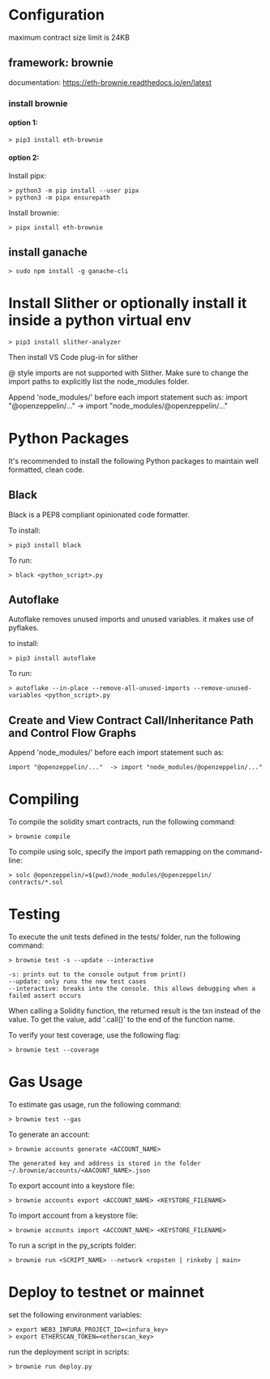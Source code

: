 # Configuration
maximum contract size limit is 24KB

## framework: brownie
documentation: https://eth-brownie.readthedocs.io/en/latest

### install brownie
#### option 1:
    > pip3 install eth-brownie

#### option 2:
Install pipx:

    > python3 -m pip install --user pipx
    > python3 -m pipx ensurepath

Install brownie:

    > pipx install eth-brownie


## install ganache
    > sudo npm install -g ganache-cli

# Install Slither or optionally install it inside a python virtual env
    > pip3 install slither-analyzer

Then install VS Code plug-in for slither

@ style imports are not supported with Slither. Make sure to change the import paths to explicitly list the node_modules folder.

 Append 'node_modules/' before each import statement such as: 
    import "@openzeppelin/..."  -> import "node_modules/@openzeppelin/..."

# Python Packages
It's recommended to install the following Python packages to maintain
well formatted, clean code.
## Black
Black is a PEP8 compliant opinionated code formatter.

To install:

    > pip3 install black

To run:

    > black <python_script>.py

## Autoflake
Autoflake removes unused imports and unused variables. it makes use of pyflakes.

to install:

    > pip3 install autoflake

To run:

    > autoflake --in-place --remove-all-unused-imports --remove-unused-variables <python_script>.py

## Create and View Contract Call/Inheritance Path and Control Flow Graphs
Append 'node_modules/' before each import statement such as: 

    import "@openzeppelin/..."  -> import "node_modules/@openzeppelin/..."

# Compiling
To compile the solidity smart contracts, run the following command:

    > brownie compile

To compile using solc, specify the import path remapping on the command-line:

    > solc @openzeppelin/=$(pwd)/node_modules/@openzeppelin/ contracts/*.sol

# Testing
To execute the unit tests defined in the tests/ folder, run the following command:

    > brownie test -s --update --interactive

    -s: prints out to the console output from print()
    --update: only runs the new test cases
    --interactive: breaks into the console. this allows debugging when a failed assert occurs

When calling a Solidity function, the returned result is the txn instead of the value. To get the value, add '.call()' to the end of the function name.

To verify your test coverage, use the following flag:

    > brownie test --coverage

# Gas Usage
To estimate gas usage, run the following command:

    > brownie test --gas

 To generate an account:

    > brownie accounts generate <ACCOUNT_NAME>

    The generated key and address is stored in the folder 
    ~/.brownie/accounts/<AACOUNT_NAME>.json

To export account into a keystore file:

    > brownie accounts export <ACCOUNT_NAME> <KEYSTORE_FILENAME>

To import account from a keystore file:

    > brownie accounts import <ACCOUNT_NAME> <KEYSTORE_FILENAME>

To run a script in the py_scripts folder:

    > brownie run <SCRIPT_NAME> --network <ropsten | rinkeby | main>

# Deploy to testnet or mainnet
set the following environment variables:

    > export WEB3_INFURA_PROJECT_ID=<infura_key>
    > export ETHERSCAN_TOKEN=<etherscan_key>

run the deployment script in scripts:

    > brownie run deploy.py
